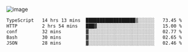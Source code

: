![image](https://github-profile-trophy.vercel.app/?username=CMOISDEAD&theme=oldie&row=1&no-frame=true&no-bg=true&margin-w=15&margin-h=15)
<!--START_SECTION:waka-->

```txt
TypeScript   14 hrs 13 mins  ██████████████████▒░░░░░░   73.45 %
HTTP         2 hrs 54 mins   ███▓░░░░░░░░░░░░░░░░░░░░░   15.00 %
conf         32 mins         ▓░░░░░░░░░░░░░░░░░░░░░░░░   02.77 %
Bash         30 mins         ▓░░░░░░░░░░░░░░░░░░░░░░░░   02.65 %
JSON         28 mins         ▓░░░░░░░░░░░░░░░░░░░░░░░░   02.46 %
```

<!--END_SECTION:waka--> 
